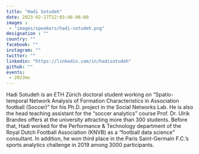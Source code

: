```yaml
---
title: "Hadi Sotudeh"
date: 2023-02-17T12:03:46-06:00
images : 
 - "images/speakers/hadi-sotudeh.png"
designation : ""
country: ""
facebook: ""
instagram: ""
twitter: ""
linkedin: "https://linkedin.com/in/hadisotudeh"
github: ""
events: 
 - 2023mx
---
```


Hadi Sotudeh is an ETH Zürich doctoral student working on “Spatio-temporal Network Analysis of Formation Characteristics in Association football (Soccer)” for his Ph.D. project in the Social Networks Lab. He is also the head teaching assistant for the “soccer analytics” course Prof. Dr. Ulrik Brandes offers at the university attracting more than 300 students. Before that, Hadi worked for the Performance & Technology department of the Royal Dutch Football Association (KNVB) as a “football data science” consultant. In addition, he won third place in the Paris Saint-Germain F.C.’s sports analytics challenge in 2019 among 3000 participants.